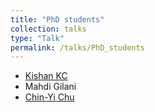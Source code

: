 ```yaml
---
title: "PhD students"
collection: talks
type: "Talk"
permalink: /talks/PhD_students
---
```


* [Kishan KC](https://kishankc.com.np)
* Mahdi Gilani   
* [Chin-Yi Chu](https://www.urmc.rochester.edu/people/23690042-chin-yi-chu)
